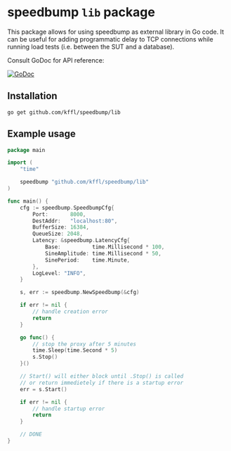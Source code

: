 # speedbump `lib` package

This package allows for using speedbump as external library in Go code. It can be useful for adding programmatic delay to TCP connections while running load tests (i.e. between the SUT and a database).

Consult GoDoc for API reference:

[![GoDoc](https://godoc.org/github.com/kffl/speedbump/lib?status.svg)](https://godoc.org/github.com/kffl/speedbump/lib)

## Installation

```
go get github.com/kffl/speedbump/lib
```

## Example usage

```go
package main

import (
	"time"

	speedbump "github.com/kffl/speedbump/lib"
)

func main() {
	cfg := speedbump.SpeedbumpCfg{
		Port:       8000,
		DestAddr:   "localhost:80",
		BufferSize: 16384,
		QueueSize: 2048,
		Latency: &speedbump.LatencyCfg{
			Base:          time.Millisecond * 100,
			SineAmplitude: time.Millisecond * 50,
			SinePeriod:    time.Minute,
		},
		LogLevel: "INFO",
	}

	s, err := speedbump.NewSpeedbump(&cfg)

	if err != nil {
		// handle creation error
		return
	}

	go func() {
		// stop the proxy after 5 minutes
		time.Sleep(time.Second * 5)
		s.Stop()
	}()

	// Start() will either block until .Stop() is called
	// or return immedietely if there is a startup error
	err = s.Start()

	if err != nil {
		// handle startup error
		return
	}

	// DONE
}
```

